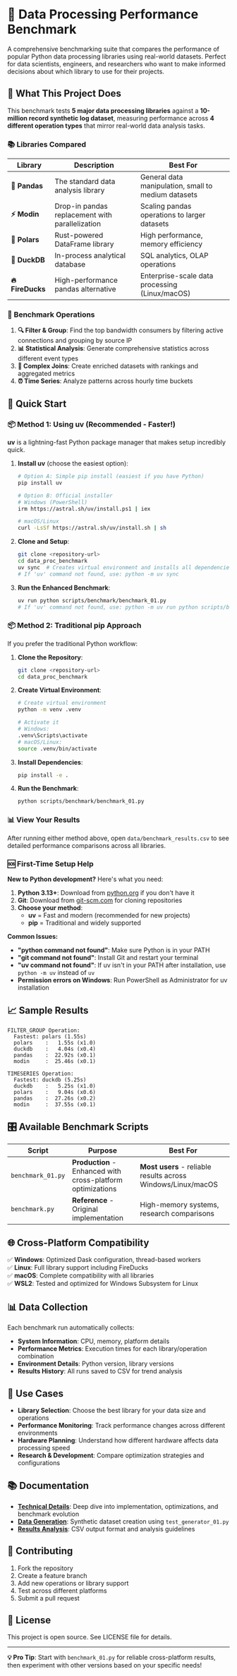 # 🚀 Data Processing Performance Benchmark

A comprehensive benchmarking suite that compares the performance of popular Python data processing libraries using real-world datasets. Perfect for data scientists, engineers, and researchers who want to make informed decisions about which library to use for their projects.

## 🎯 What This Project Does

This benchmark tests **5 major data processing libraries** against a **10-million record synthetic log dataset**, measuring performance across **4 different operation types** that mirror real-world data analysis tasks.

### 📚 Libraries Compared

| Library | Description | Best For |
|---------|-------------|----------|
| **🐼 Pandas** | The standard data analysis library | General data manipulation, small to medium datasets |
| **⚡ Modin** | Drop-in pandas replacement with parallelization | Scaling pandas operations to larger datasets |
| **🦀 Polars** | Rust-powered DataFrame library | High performance, memory efficiency |
| **🦆 DuckDB** | In-process analytical database | SQL analytics, OLAP operations |
| **🔥 FireDucks** | High-performance pandas alternative | Enterprise-scale data processing (Linux/macOS) |

### 🧪 Benchmark Operations

1. **🔍 Filter & Group**: Find the top bandwidth consumers by filtering active connections and grouping by source IP
2. **📊 Statistical Analysis**: Generate comprehensive statistics across different event types
3. **🔗 Complex Joins**: Create enriched datasets with rankings and aggregated metrics
4. **⏰ Time Series**: Analyze patterns across hourly time buckets

## 🚀 Quick Start

### 📦 Method 1: Using uv (Recommended - Faster!)

**uv** is a lightning-fast Python package manager that makes setup incredibly quick.

1. **Install uv** (choose the easiest option):
   ```bash
   # Option A: Simple pip install (easiest if you have Python)
   pip install uv
   
   # Option B: Official installer  
   # Windows (PowerShell)
   irm https://astral.sh/uv/install.ps1 | iex
   
   # macOS/Linux
   curl -LsSf https://astral.sh/uv/install.sh | sh
   ```

2. **Clone and Setup**:
   ```bash
   git clone <repository-url>
   cd data_proc_benchmark
   uv sync  # Creates virtual environment and installs all dependencies
   # If 'uv' command not found, use: python -m uv sync
   ```

3. **Run the Enhanced Benchmark**:
   ```bash
   uv run python scripts/benchmark/benchmark_01.py
   # If 'uv' command not found, use: python -m uv run python scripts/benchmark/benchmark_01.py
   ```

### 📦 Method 2: Traditional pip Approach

If you prefer the traditional Python workflow:

1. **Clone the Repository**:
   ```bash
   git clone <repository-url>
   cd data_proc_benchmark
   ```

2. **Create Virtual Environment**:
   ```bash
   # Create virtual environment
   python -m venv .venv
   
   # Activate it
   # Windows:
   .venv\Scripts\activate
   # macOS/Linux:
   source .venv/bin/activate
   ```

3. **Install Dependencies**:
   ```bash
   pip install -e .
   ```

4. **Run the Benchmark**:
   ```bash
   python scripts/benchmark/benchmark_01.py
   ```

### 📊 View Your Results

After running either method above, open `data/benchmark_results.csv` to see detailed performance comparisons across all libraries.

### 🆘 First-Time Setup Help

**New to Python development?** Here's what you need:

1. **Python 3.13+**: Download from [python.org](https://python.org) if you don't have it
2. **Git**: Download from [git-scm.com](https://git-scm.com) for cloning repositories
3. **Choose your method**: 
   - **uv** = Fast and modern (recommended for new projects)
   - **pip** = Traditional and widely supported

**Common Issues:**
- **"python command not found"**: Make sure Python is in your PATH
- **"git command not found"**: Install Git and restart your terminal
- **"uv command not found"**: If uv isn't in your PATH after installation, use `python -m uv` instead of `uv`
- **Permission errors on Windows**: Run PowerShell as Administrator for uv installation

## 📈 Sample Results

```
FILTER_GROUP Operation:
  Fastest: polars (1.55s)
  polars    :   1.55s (x1.0)
  duckdb    :   4.04s (x0.4)
  pandas    :  22.92s (x0.1)
  modin     :  25.46s (x0.1)

TIMESERIES Operation:
  Fastest: duckdb (5.25s)
  duckdb    :   5.25s (x1.0)
  polars    :   9.04s (x0.6)
  pandas    :  27.26s (x0.2)
  modin     :  37.55s (x0.1)
```

## 🎛️ Available Benchmark Scripts

| Script | Purpose | Best For |
|--------|---------|----------|
| `benchmark_01.py` | **Production** - Enhanced with cross-platform optimizations | **Most users** - reliable results across Windows/Linux/macOS |
| `benchmark.py` | **Reference** - Original implementation | High-memory systems, research comparisons |

## 🌐 Cross-Platform Compatibility

✅ **Windows**: Optimized Dask configuration, thread-based workers  
✅ **Linux**: Full library support including FireDucks  
✅ **macOS**: Complete compatibility with all libraries  
✅ **WSL2**: Tested and optimized for Windows Subsystem for Linux  

## 📊 Data Collection

Each benchmark run automatically collects:
- **System Information**: CPU, memory, platform details
- **Performance Metrics**: Execution times for each library/operation combination
- **Environment Details**: Python version, library versions
- **Results History**: All runs saved to CSV for trend analysis

## 🎯 Use Cases

- **Library Selection**: Choose the best library for your data size and operations
- **Performance Monitoring**: Track performance changes across different environments
- **Hardware Planning**: Understand how different hardware affects data processing speed
- **Research & Development**: Compare optimization strategies and configurations

## 📚 Documentation

- **[Technical Details](TECHNICAL.md)**: Deep dive into implementation, optimizations, and benchmark evolution
- **[Data Generation](scripts/log-gen/)**: Synthetic dataset creation using `test_generator_01.py`
- **[Results Analysis](data/)**: CSV output format and analysis guidelines

## 🤝 Contributing

1. Fork the repository
2. Create a feature branch
3. Add new operations or library support
4. Test across different platforms
5. Submit a pull request

## 📄 License

This project is open source. See LICENSE file for details.

---

**💡 Pro Tip**: Start with `benchmark_01.py` for reliable cross-platform results, then experiment with other versions based on your specific needs!
